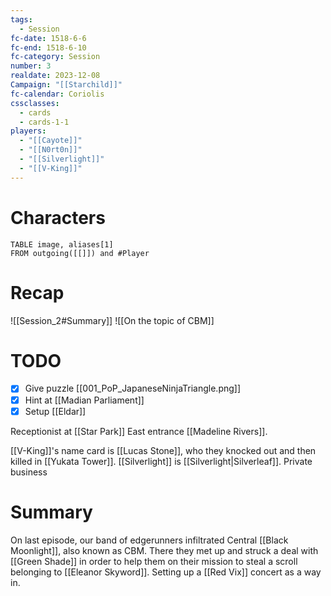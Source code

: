 ```yaml
---
tags:
  - Session
fc-date: 1518-6-6
fc-end: 1518-6-10
fc-category: Session
number: 3
realdate: 2023-12-08
Campaign: "[[Starchild]]"
fc-calendar: Coriolis
cssclasses:
  - cards
  - cards-1-1
players:
  - "[[Cayote]]"
  - "[[N0rt0n]]"
  - "[[Silverlight]]"
  - "[[V-King]]"
---
```

# Characters
```dataview
TABLE image, aliases[1]
FROM outgoing([[]]) and #Player
```
# Recap
![[Session_2#Summary]]
![[On the topic of CBM]]
# TODO
- [x] Give puzzle [[001_PoP_JapaneseNinjaTriangle.png]]
- [x] Hint at [[Madian Parliament]]
- [x] Setup [[Eldar]]

Receptionist at [[Star Park]] East entrance [[Madeline Rivers]].

[[V-King]]'s name card is [[Lucas Stone]], who they knocked out and then killed in [[Yukata Tower]].
[[Silverlight]] is [[Silverlight|Silverleaf]].
Private business

# Summary
On last episode, our band of edgerunners infiltrated Central [[Black Moonlight]], also known as CBM. There they met up and struck a deal with [[Green Shade]] in order to help them on their mission to steal a scroll belonging to [[Eleanor Skyword]]. Setting up a [[Red Vix]] concert as a way in.